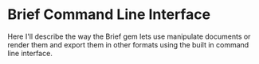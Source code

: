 # Brief Command Line Interface

Here I'll describe the way the Brief gem lets use manipulate documents
or render them and export them in other formats using the built in
command line interface.
